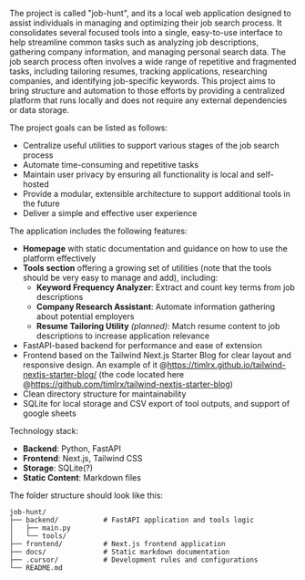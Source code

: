 The project is called "job-hunt", and its a local web application designed to assist individuals in managing and optimizing their job search process. It consolidates several focused tools into a single, easy-to-use interface to help streamline common tasks such as analyzing job descriptions, gathering company information, and managing personal search data.
The job search process often involves a wide range of repetitive and fragmented tasks, including tailoring resumes, tracking applications, researching companies, and identifying job-specific keywords. This project aims to bring structure and automation to those efforts by providing a centralized platform that runs locally and does not require any external dependencies or data storage.

The project goals can be listed as follows:
- Centralize useful utilities to support various stages of the job search process
- Automate time-consuming and repetitive tasks
- Maintain user privacy by ensuring all functionality is local and self-hosted
- Provide a modular, extensible architecture to support additional tools in the future
- Deliver a simple and effective user experience

The application includes the following features:
- **Homepage** with static documentation and guidance on how to use the platform effectively
- **Tools section** offering a growing set of utilities (note that the tools should be very easy to manage and add), including:
  - **Keyword Frequency Analyzer**: Extract and count key terms from job descriptions
  - **Company Research Assistant**: Automate information gathering about potential employers
  - **Resume Tailoring Utility** *(planned)*: Match resume content to job descriptions to increase application relevance
- FastAPI-based backend for performance and ease of extension
- Frontend based on the Tailwind Next.js Starter Blog for clear layout and responsive design. An example of it @https://timlrx.github.io/tailwind-nextjs-starter-blog/ (the code located here @https://github.com/timlrx/tailwind-nextjs-starter-blog)
- Clean directory structure for maintainability
- SQLite for local storage and CSV export of tool outputs, and support of google sheets

Technology stack:
- **Backend**: Python, FastAPI
- **Frontend**: Next.js, Tailwind CSS
- **Storage**: SQLite(?)
- **Static Content**: Markdown files

The folder structure should look like this:
```
job-hunt/
├── backend/           # FastAPI application and tools logic
│   ├── main.py
│   └── tools/
├── frontend/          # Next.js frontend application
├── docs/              # Static markdown documentation
├── .cursor/           # Development rules and configurations
└── README.md
```